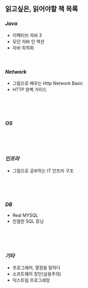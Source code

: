 ## 읽고싶은, 읽어야할 책 목록

### *Java*
  - 이펙티브 자바 3
  - 모던 자바 인 액션
  - 자바 최적화
<br><br><br>



### *Network*
  - 그림으로 배우는 Http Network Basic
  - HTTP 완벽 가이드

<br><br><br>



### *OS*


<br><br><br>


### *인프라*
  - 그림으로 공부하는 IT 인프라 구조

<br><br><br>



### *DB*
  - Real MYSQL
  - 친절한 SQL 튜닝

<br><br><br>



### *기타*
  - 프로그래머, 열정을 말하다
  - 소프트웨어 장인(실용주의)
  - 익스트림 프로그래밍
  

